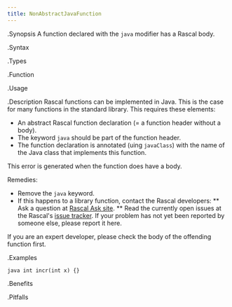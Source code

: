 ```yaml
---
title: NonAbstractJavaFunction
---
```


.Synopsis
A function declared with the `java` modifier has a Rascal body.

.Syntax

.Types

.Function
       
.Usage

.Description
Rascal functions can be implemented in Java. This is the case for many functions in the standard library.
This requires these elements:

*  An abstract Rascal function declaration (= a function header without a body).
*  The keyword `java` should be part of the function header.
*  The function declaration is annotated (uing `javaClass`) with the name of the Java class that implements this function.


This error is generated when the function does have a body.

Remedies:

*  Remove the `java` keyword.
*  If this happens to a library function, contact the Rascal developers:
**  Ask a question at [Rascal Ask site](http://ask.rascal-mpl.org/questions/).
**  Read the currently open issues at the Rascal's [issue tracker](https://github.com/cwi-swat/rascal/issues?state=open). If your problem has not yet been reported by someone else, please report it here.


If you are an expert developer, please check the body of the offending function first.

.Examples
```rascal-shell,error
java int incr(int x) {}
```

.Benefits

.Pitfalls

